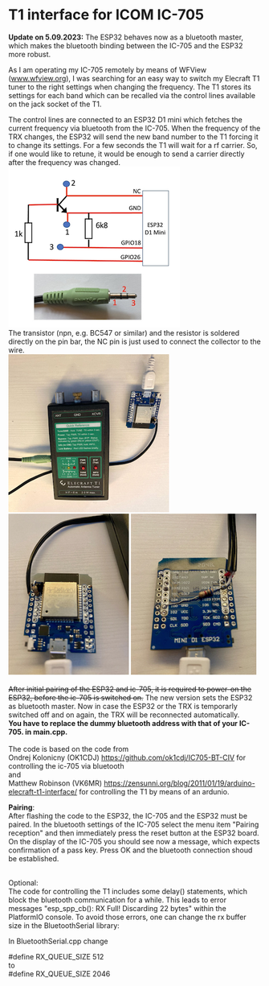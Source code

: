 # T1 interface for ICOM IC-705

<b>Update on 5.09.2023:</b> The ESP32 behaves now as a bluetooth master, which makes the bluetooth binding between the IC-705 and the ESP32 more robust.<br>

As I am operating my IC-705 remotely by means of WFView (www.wfview.org), I was searching for an easy way to switch my Elecraft T1 tuner to the right settings when changing the frequency. The T1 stores its settings for each band which can be recalled via the control lines available on the jack socket of the T1.<br>

The control lines are connected to an ESP32 D1 mini which fetches the current frequency via bluetooth from the IC-705. When the frequency of the TRX changes, the ESP32 will send the new band number to the T1 forcing it to change its settings. For a few seconds the T1 will wait for a rf carrier. So, if one would like to retune, it would be enough to send a carrier directly after the frequency was changed.
<br>
![Screenshot](pic4.png)<br>
The transistor (npn, e.g. BC547 or similar) and the resistor is soldered directly on the pin bar, the NC pin is just used to connect the collector to the wire.<br>
![Screenshot](pic1.png)
![Screenshot](pic2.png)
![Screenshot](pic3.png)
<br><br>
<s>After initial pairing of the ESP32 and ic-705, it is required to power-on the ESP32, before the ic-705 is switched on.</s>
The new version sets the ESP32 as bluetooth master. Now in case the ESP32 or the TRX is temporarly switched off and on again, the TRX will be reconnected automatically. <br><b>You have to replace the dummy bluetooth address with that of your IC-705. in main.cpp.</b>
<br><br>
The code is based on the code from<br>
 Ondrej Kolonicny (OK1CDJ) https://github.com/ok1cdj/IC705-BT-CIV 
 for controlling the ic-705 via bluetooth<br>
 and<br>
 Matthew Robinson (VK6MR) https://zensunni.org/blog/2011/01/19/arduino-elecraft-t1-interface/ 
 for controlling the T1 by means of an ardunio.<br>

<b>Pairing</b>:<br>
After flashing the code to the ESP32, the IC-705 and the ESP32 must be paired. In the bluetooth settings of the IC-705 select the menu item  "Pairing reception" and then immediately press the reset button at the ESP32 board. On the display of the IC-705 you should see now a message, which expects confirmation of a pass key. Press OK and the bluetooth connection shoud be established.
<br><br>

Optional:<br>
The code for controlling the T1 includes some delay() statements, which block the bluetooth communication for a while. This leads to error messages "esp_spp_cb(): RX Full! Discarding 22 bytes" within the PlatformIO console. To avoid those errors, one can change the rx buffer size in the BluetoothSerial library:

In BluetoothSerial.cpp change

#define RX_QUEUE_SIZE 512<br>
to<br>
#define RX_QUEUE_SIZE 2046
